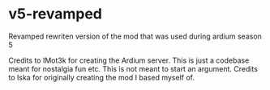 # v5-revamped
Revamped rewriten version of the mod that was used during ardium season 5

Credits to IMot3k for creating the Ardium server. This is just a codebase meant for nostalgia fun etc. This is not meant to start an argument.
Credits to Iska for originally creating the mod I based myself of.
